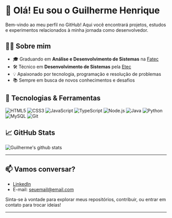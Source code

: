 # 👋 Olá! Eu sou o Guilherme Henrique

Bem-vindo ao meu perfil no GitHub! Aqui você encontrará projetos, estudos e experimentos relacionados à minha jornada como desenvolvedor.

## 👨‍💻 Sobre mim

- 🎓 Graduando em **Análise e Desenvolvimento de Sistemas** na [Fatec](https://fatec.sp.gov.br/)
- 🛠️ Técnico em **Desenvolvimento de Sistemas** pela [Etec](https://www.cps.sp.gov.br/etecs/)
- 💡 Apaixonado por tecnologia, programação e resolução de problemas
- 📚 Sempre em busca de novos conhecimentos e desafios

## 🚀 Tecnologias & Ferramentas

![HTML5](https://img.shields.io/badge/-HTML5-E34F26?style=flat&logo=html5&logoColor=white)
![CSS3](https://img.shields.io/badge/-CSS3-1572B6?style=flat&logo=css3&logoColor=white)
![JavaScript](https://img.shields.io/badge/-JavaScript-F7DF1E?style=flat&logo=javascript&logoColor=black)
![TypeScript](https://img.shields.io/badge/-TypeScript-3178C6?style=flat&logo=typescript&logoColor=white)
![Node.js](https://img.shields.io/badge/-Node.js-339933?style=flat&logo=node.js&logoColor=white)
![Java](https://img.shields.io/badge/-Java-007396?style=flat&logo=java&logoColor=white)
![Python](https://img.shields.io/badge/-Python-3776AB?style=flat&logo=python&logoColor=white)
![MySQL](https://img.shields.io/badge/-MySQL-4479A1?style=flat&logo=mysql&logoColor=white)
![Git](https://img.shields.io/badge/-Git-F05032?style=flat&logo=git&logoColor=white)

## 📈 GitHub Stats

<img align="center" src="https://github-readme-stats.vercel.app/api?username=guih0113&show_icons=true&theme=tokyonight" alt="Guilherme's github stats" />

---

## 📫 Vamos conversar?

- [LinkedIn](https://www.linkedin.com/in/seu-usuario)  
- E-mail: seuemail@email.com

Sinta-se à vontade para explorar meus repositórios, contribuir, ou entrar em contato para trocar ideias!

---
